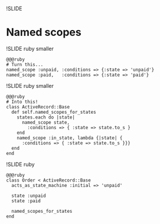 !SLIDE

# Named scopes

!SLIDE ruby smaller

    @@@ruby
    # Turn this...
    named_scope :unpaid, :conditions => {:state => 'unpaid'}
    named_scope :paid,   :conditions => {:state => 'paid'}

!SLIDE ruby smaller

    @@@ruby
    # Into this!
    class ActiveRecord::Base
      def self.named_scopes_for_states
        states.each do |state|
          named_scope state,
            :conditions => { :state => state.to_s }
        end
        named_scope :in_state, lambda {|state| {
          :conditions => { :state => state.to_s }}}
      end
    end

!SLIDE ruby

    @@@ruby
    class Order < ActiveRecord::Base
      acts_as_state_machine :initial => 'unpaid'

      state :unpaid
      state :paid

      named_scopes_for_states
    end
